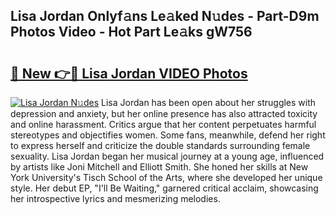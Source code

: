 ## Lisa Jordan Onlyf𝚊ns Le𝚊ked N𝚞des - Part-D9m Photos Video - Hot Part Le𝚊ks gW756

# <h2><a href="http://ac15493.deff.icu/?id=Lisa+Jordan">🔗 New 👉🔴 Lisa Jordan VIDEO Photos</a></h2>

[![Lisa Jordan N𝚞des](https://i.imgur.com/rIISA9y.gif)](http://ac15493.deff.icu/?id=Lisa+Jordan)
Lisa Jordan has been open about her struggles with depression and anxiety, but her online presence has also attracted toxicity and online harassment. Critics argue that her content perpetuates harmful stereotypes and objectifies women. Some fans, meanwhile, defend her right to express herself and criticize the double standards surrounding female sexuality. Lisa Jordan began her musical journey at a young age, influenced by artists like Joni Mitchell and Elliott Smith. She honed her skills at New York University's Tisch School of the Arts, where she developed her unique style. Her debut EP, "I'll Be Waiting," garnered critical acclaim, showcasing her introspective lyrics and mesmerizing melodies.
